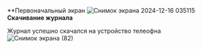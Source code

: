 **Первоначальный экран
![Снимок экрана 2024-12-16 035115](https://github.com/user-attachments/assets/bfe683c4-5a68-4904-a7cd-1de05c2402f0)
**Скачивание журнала**

Журнал успешно скачался на устройство телеофна 
![Снимок экрана (82)](https://github.com/user-attachments/assets/019a3462-c634-4656-8b4d-7a693dc35f8a)
